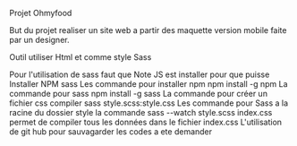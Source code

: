 Projet Ohmyfood

But du projet realiser un site web a partir des maquette version mobile faite par un designer. 

Outil utiliser Html et comme style Sass 
 
Pour l'utilisation de sass faut que Note JS est installer pour que puisse Installer NPM sass 
 Les commande pour installer 
 npm npm install -g npm
 La commande pour sass 
 npm install -g sass
La commande pour créer un fichier css compiler 
sass style.scss:style.css
Les commande pour Sass a la racine du dossier style la commande 
sass --watch style.scss index.css 
permet de compiler tous les données dans le fichier index.css
L'utilisation de git hub pour sauvagarder les codes a ete demander